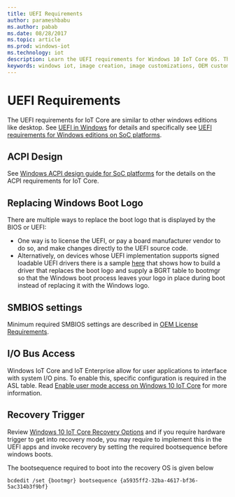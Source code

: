 ```yaml
---
title: UEFI Requirements 
author: parameshbabu
ms.author: pabab
ms.date: 08/28/2017
ms.topic: article
ms.prod: windows-iot
ms.technology: iot
description: Learn the UEFI requirements for Windows 10 IoT Core OS. The UEFI requirements for IoT Core are similar to other Windows editions such as Windows 10 Desktop.
keywords: windows iot, image creation, image customizations, OEM customizations, UEFI
---
```


# UEFI Requirements

The UEFI requirements for IoT Core are similar to other windows editions like desktop. See [UEFI in Windows](/windows-hardware/drivers/bringup/uefi-in-windows) for details and specifically see [UEFI requirements for Windows editions on SoC platforms](/windows-hardware/drivers/bringup/uefi-requirements-that-apply-to-all-windows-platforms). 

## ACPI Design

See [Windows ACPI design guide for SoC platforms](/windows-hardware/drivers/bringup/windows-acpi-design-guide-for-soc-platforms) for the details on the ACPI requirements for IoT Core.

## Replacing Windows Boot Logo

There are multiple ways to replace the boot logo that is displayed by the BIOS or UEFI:

* One way is to license the UEFI, or pay a board manufacturer vendor to do so, and make changes directly to the UEFI source code.
* Alternatively, on devices whose UEFI implementation supports signed loadable UEFI drivers there is a sample [here](https://github.com/Microsoft/MS_UEFI/tree/share/MsIoTSamples) that shows how to build a driver that replaces the boot logo and supply a BGRT table to bootmgr so that the Windows boot process leaves your logo in place during boot instead of replacing it with the Windows logo.

## SMBIOS settings

Minimum required SMBIOS settings are described in [OEM License Requirements](/windows-hardware/manufacture/iot/license-requirements).

## I/O Bus Access

Windows IoT Core and IoT Enterprise allow for user applications to interface with system I/O pins. To enable this, specific configuration is required in the ASL table. Read [Enable user mode access on Windows 10 IoT Core](/windows/uwp/devices-sensors/enable-usermode-access) for more information.

## Recovery Trigger

Review [Windows 10 IoT Core Recovery Options](/windows-hardware/service/iot/recovery) and if you require hardware trigger to get into recovery mode, you may require to implement this in the UEFI apps and invoke recovery by setting the required bootsequence before windows boots.

The bootsequence required to boot into the recovery OS is given below

```
bcdedit /set {bootmgr} bootsequence {a5935ff2-32ba-4617-bf36-5ac314b3f9bf}
```